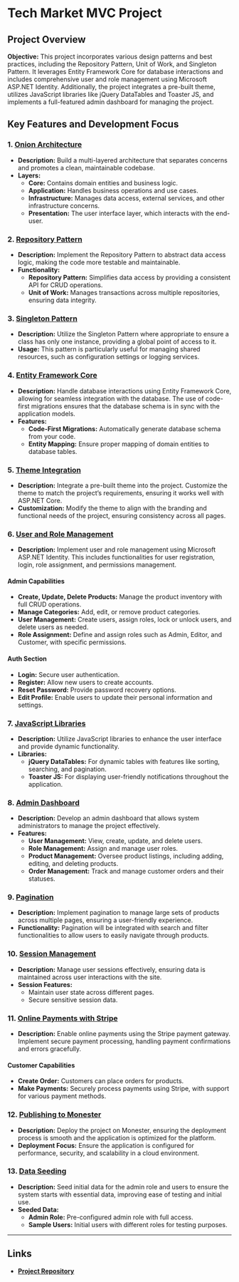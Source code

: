 # Tech Market MVC Project 

## Project Overview

**Objective:** This project incorporates various design patterns and best practices, including the Repository Pattern, Unit of Work, and Singleton Pattern. It leverages Entity Framework Core for database interactions and includes comprehensive user and role management using Microsoft ASP.NET Identity. Additionally, the project integrates a pre-built theme, utilizes JavaScript libraries like jQuery DataTables and Toaster JS, and implements a full-featured admin dashboard for managing the project.

## Key Features and Development Focus

### 1. [Onion Architecture](#onion-architecture)
- **Description:** Build a multi-layered architecture that separates concerns and promotes a clean, maintainable codebase.
- **Layers:**
  - **Core:** Contains domain entities and business logic.
  - **Application:** Handles business operations and use cases.
  - **Infrastructure:** Manages data access, external services, and other infrastructure concerns.
  - **Presentation:** The user interface layer, which interacts with the end-user.

### 2. [Repository Pattern](#repository-pattern)
- **Description:** Implement the Repository Pattern to abstract data access logic, making the code more testable and maintainable. 
- **Functionality:**
  - **Repository Pattern:** Simplifies data access by providing a consistent API for CRUD operations.
  - **Unit of Work:** Manages transactions across multiple repositories, ensuring data integrity.

### 3. [Singleton Pattern](#singleton-pattern)
- **Description:** Utilize the Singleton Pattern where appropriate to ensure a class has only one instance, providing a global point of access to it.
- **Usage:** This pattern is particularly useful for managing shared resources, such as configuration settings or logging services.

### 4. [Entity Framework Core](#entity-framework-core)
- **Description:** Handle database interactions using Entity Framework Core, allowing for seamless integration with the database. The use of code-first migrations ensures that the database schema is in sync with the application models.
- **Features:**
  - **Code-First Migrations:** Automatically generate database schema from your code.
  - **Entity Mapping:** Ensure proper mapping of domain entities to database tables.

### 5. [Theme Integration](#theme-integration)
- **Description:** Integrate a pre-built theme into the project. Customize the theme to match the project’s requirements, ensuring it works well with ASP.NET Core.
- **Customization:** Modify the theme to align with the branding and functional needs of the project, ensuring consistency across all pages.

### 6. [User and Role Management](#user-and-role-management)
- **Description:** Implement user and role management using Microsoft ASP.NET Identity. This includes functionalities for user registration, login, role assignment, and permissions management.

#### Admin Capabilities
- **Create, Update, Delete Products:** Manage the product inventory with full CRUD operations.
- **Manage Categories:** Add, edit, or remove product categories.
- **User Management:** Create users, assign roles, lock or unlock users, and delete users as needed.
- **Role Assignment:** Define and assign roles such as Admin, Editor, and Customer, with specific permissions.

#### Auth Section
- **Login:** Secure user authentication.
- **Register:** Allow new users to create accounts.
- **Reset Password:** Provide password recovery options.
- **Edit Profile:** Enable users to update their personal information and settings.

### 7. [JavaScript Libraries](#javascript-libraries)
- **Description:** Utilize JavaScript libraries to enhance the user interface and provide dynamic functionality.
- **Libraries:**
  - **jQuery DataTables:** For dynamic tables with features like sorting, searching, and pagination.
  - **Toaster JS:** For displaying user-friendly notifications throughout the application.

### 8. [Admin Dashboard](#admin-dashboard)
- **Description:** Develop an admin dashboard that allows system administrators to manage the project effectively.
- **Features:**
  - **User Management:** View, create, update, and delete users.
  - **Role Management:** Assign and manage user roles.
  - **Product Management:** Oversee product listings, including adding, editing, and deleting products.
  - **Order Management:** Track and manage customer orders and their statuses.

### 9. [Pagination](#pagination)
- **Description:** Implement pagination to manage large sets of products across multiple pages, ensuring a user-friendly experience.
- **Functionality:** Pagination will be integrated with search and filter functionalities to allow users to easily navigate through products.

### 10. [Session Management](#session-management)
- **Description:** Manage user sessions effectively, ensuring data is maintained across user interactions with the site.
- **Session Features:** 
  - Maintain user state across different pages.
  - Secure sensitive session data.

### 11. [Online Payments with Stripe](#online-payments-with-stripe)
- **Description:** Enable online payments using the Stripe payment gateway. Implement secure payment processing, handling payment confirmations and errors gracefully.

#### Customer Capabilities
- **Create Order:** Customers can place orders for products.
- **Make Payments:** Securely process payments using Stripe, with support for various payment methods.

### 12. [Publishing to Monester](#publishing-to-monester)
- **Description:** Deploy the project on Monester, ensuring the deployment process is smooth and the application is optimized for the platform.
- **Deployment Focus:** Ensure the application is configured for performance, security, and scalability in a cloud environment.

### 13. [Data Seeding](#data-seeding)
- **Description:** Seed initial data for the admin role and users to ensure the system starts with essential data, improving ease of testing and initial use.
- **Seeded Data:**
  - **Admin Role:** Pre-configured admin role with full access.
  - **Sample Users:** Initial users with different roles for testing purposes.

---

## Links
- **[Project Repository](https://github.com/mohamedshawky70/Tech_Market)**
